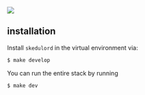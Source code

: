 ![](skedulord/web/templates/skedulord.png)

## installation 

Install `skedulord` in the virtual environment via:

```bash
$ make develop
```

You can run the entire stack by running

```bash
$ make dev
```